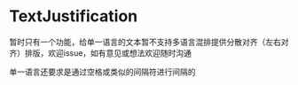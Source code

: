 # TextJustification

暂时只有一个功能，给单一语言的文本暂不支持多语言混排提供分散对齐（左右对齐）排版，欢迎issue，如有意见或想法欢迎随时沟通

单一语言还要求是通过空格或类似的间隔符进行间隔的